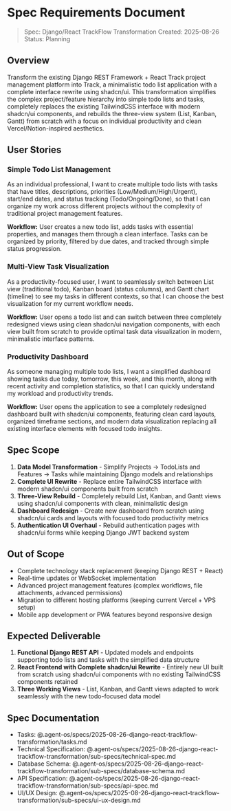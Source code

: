 # Spec Requirements Document

> Spec: Django/React TrackFlow Transformation
> Created: 2025-08-26
> Status: Planning

## Overview

Transform the existing Django REST Framework + React Track project management platform into Track, a minimalistic todo list application with a complete interface rewrite using shadcn/ui. This transformation simplifies the complex project/feature hierarchy into simple todo lists and tasks, completely replaces the existing TailwindCSS interface with modern shadcn/ui components, and rebuilds the three-view system (List, Kanban, Gantt) from scratch with a focus on individual productivity and clean Vercel/Notion-inspired aesthetics.

## User Stories

### Simple Todo List Management
As an individual professional, I want to create multiple todo lists with tasks that have titles, descriptions, priorities (Low/Medium/High/Urgent), start/end dates, and status tracking (Todo/Ongoing/Done), so that I can organize my work across different projects without the complexity of traditional project management features.

**Workflow:** User creates a new todo list, adds tasks with essential properties, and manages them through a clean interface. Tasks can be organized by priority, filtered by due dates, and tracked through simple status progression.

### Multi-View Task Visualization  
As a productivity-focused user, I want to seamlessly switch between List view (traditional todo), Kanban board (status columns), and Gantt chart (timeline) to see my tasks in different contexts, so that I can choose the best visualization for my current workflow needs.

**Workflow:** User opens a todo list and can switch between three completely redesigned views using clean shadcn/ui navigation components, with each view built from scratch to provide optimal task data visualization in modern, minimalistic interface patterns.

### Productivity Dashboard
As someone managing multiple todo lists, I want a simplified dashboard showing tasks due today, tomorrow, this week, and this month, along with recent activity and completion statistics, so that I can quickly understand my workload and productivity trends.

**Workflow:** User opens the application to see a completely redesigned dashboard built with shadcn/ui components, featuring clean card layouts, organized timeframe sections, and modern data visualization replacing all existing interface elements with focused todo insights.

## Spec Scope

1. **Data Model Transformation** - Simplify Projects → TodoLists and Features → Tasks while maintaining Django models and relationships
2. **Complete UI Rewrite** - Replace entire TailwindCSS interface with modern shadcn/ui components built from scratch
3. **Three-View Rebuild** - Completely rebuild List, Kanban, and Gantt views using shadcn/ui components with clean, minimalistic design
4. **Dashboard Redesign** - Create new dashboard from scratch using shadcn/ui cards and layouts with focused todo productivity metrics
5. **Authentication UI Overhaul** - Rebuild authentication pages with shadcn/ui forms while keeping Django JWT backend system

## Out of Scope

- Complete technology stack replacement (keeping Django REST + React)
- Real-time updates or WebSocket implementation  
- Advanced project management features (complex workflows, file attachments, advanced permissions)
- Migration to different hosting platforms (keeping current Vercel + VPS setup)
- Mobile app development or PWA features beyond responsive design

## Expected Deliverable

1. **Functional Django REST API** - Updated models and endpoints supporting todo lists and tasks with the simplified data structure
2. **React Frontend with Complete shadcn/ui Rewrite** - Entirely new UI built from scratch using shadcn/ui components with no existing TailwindCSS components retained
3. **Three Working Views** - List, Kanban, and Gantt views adapted to work seamlessly with the new todo-focused data model

## Spec Documentation

- Tasks: @.agent-os/specs/2025-08-26-django-react-trackflow-transformation/tasks.md
- Technical Specification: @.agent-os/specs/2025-08-26-django-react-trackflow-transformation/sub-specs/technical-spec.md
- Database Schema: @.agent-os/specs/2025-08-26-django-react-trackflow-transformation/sub-specs/database-schema.md
- API Specification: @.agent-os/specs/2025-08-26-django-react-trackflow-transformation/sub-specs/api-spec.md
- UI/UX Design: @.agent-os/specs/2025-08-26-django-react-trackflow-transformation/sub-specs/ui-ux-design.md